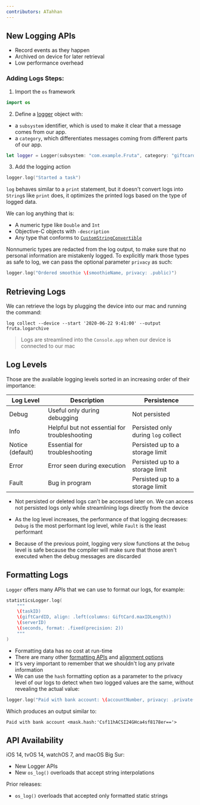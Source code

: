 ```yaml
---
contributors: ATahhan
---
```


## New Logging APIs

* Record events as they happen
* Archived on device for later retrieval
* Low performance overhead

### Adding Logs Steps:

1. Import the `os` framework

```swift
import os
```

2. Define a [logger][loggerDoc] object with: 
  - a `subsystem` identifier, which is used to make it clear that a message comes from our app.
  - a `category`, which differentiates messages coming from different parts of our app.

```swift
let logger = Logger(subsystem: "com.example.Fruta", category: "giftcards")
```

3. Add the logging action

```swift
logger.log("Started a task")
```

`log` behaves similar to a `print` statement, but it doesn't convert logs into `String`s like `print` does, it optimizes the printed logs based on the type of logged data.

We can log anything that is:

* A numeric type like `Double` and `Int`
* Objective-C objects with `-description`
* Any type that conforms to [`CustomStringConvertible`][customProtocolDoc]

Nonnumeric types are redacted from the log output, to make sure that no personal information are mistakenly logged. To explicitly mark those types as safe to log, we can pass the optional parameter `privacy` as such:

```swift
logger.log("Ordered smoothie \(smoothieName, privacy: .public)")
```

## Retrieving Logs

We can retrieve the logs by plugging the device into our mac and running the command:

```
log collect --device --start '2020-06-22 9:41:00' --output fruta.logarchive
```

> Logs are streamlined into the `Console.app` when our device is connected to our mac

## Log Levels

Those are the available logging levels sorted in an increasing order of their importance:

| Log Level | Description | Persistence |
| ----------- | ----------- | ----------- |
| Debug | Useful only during debugging | Not persisted |
| Info | Helpful but not essential for troubleshooting | Persisted only during `log` collect |
| Notice (default) | Essential for troubleshooting | Persisted up to a storage limit |
| Error | Error seen during execution | Persisted up to a storage limit |
| Fault | Bug in program | Persisted up to a storage limit |

* Not persisted or deleted logs can't be accessed later on. We can access not persisted logs only while streamlining logs directly from the device

* As the log level increases, the performance of that logging decreases: `Debug` is the most performant log level, while `Fault` is the least performant

* Because of the previous point, logging very slow functions at the `Debug` level is safe because the compiler will make sure that those aren't executed when the debug messages are discarded

## Formatting Logs

`Logger` offers many APIs that we can use to format our logs, for example:

```swift
statisticsLogger.log(
    """
    \(taskID) 
    \(giftCardID, align: .left(columns: GiftCard.maxIDLength)) 
    \(serverID) 
    \(seconds, format: .fixed(precision: 2))
    """
)
```

* Formatting data has no cost at run-time
* There are many other [formatting APIs][formattingDoc] and [alignment options][alignmentDoc]
* It's very important to remember that we shouldn't log any private information
* We can use the `hash` formatting option as a parameter to the privacy level of our logs to detect when two logged values are the same, without revealing the actual value:

```swift
logger.log("Paid with bank account: \(accountNumber, privacy: .private(mask: .hash))")
```

Which produces an output similar to:

```
Paid with bank account <mask.hash:'Csf11hACSI24GHca4sf8178er=='>
```

## API Availability

iOS 14, tvOS 14, watchOS 7, and macOS Big Sur:

* New Logger APIs
* New `os_log()` overloads that accept string interpolations

Prior releases:

* `os_log()` overloads that accepted only formatted static strings

[customProtocolDoc]: https://developer.apple.com/documentation/swift/customstringconvertible
[formattingDoc]: https://developer.apple.com/documentation/os/oslogfloatformatting
[alignmentDoc]: https://developer.apple.com/documentation/os/oslogstringalignment
[loggerDoc]: https://developer.apple.com/documentation/os/logger

